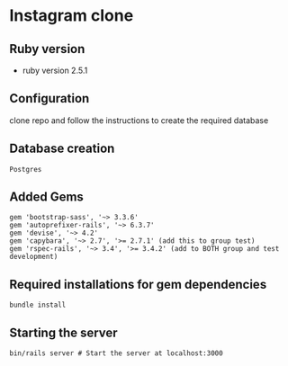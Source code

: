 # Instagram clone

## Ruby version
* ruby version 2.5.1

## Configuration
clone repo and follow the instructions to create the required database

## Database creation
```
Postgres

```

## Added Gems
```
gem 'bootstrap-sass', '~> 3.3.6'
gem 'autoprefixer-rails', '~> 6.3.7'
gem 'devise', '~> 4.2'
gem 'capybara', '~> 2.7', '>= 2.7.1' (add this to group test)
gem 'rspec-rails', '~> 3.4', '>= 3.4.2' (add to BOTH group and test development)

```

## Required installations for gem dependencies
```
bundle install

```
## Starting the server
```
bin/rails server # Start the server at localhost:3000

```

